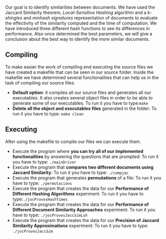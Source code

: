 

Our goal is to identify similarities between documents. We have used the Jaccard Similarity theorem,  *Local-Sensitive Hashing* algorithm
 and a *k-shingles* and *minhash signatures* representation of documents to evaluate the effectivity of the similarity computed and the time of computation. We have introduced three different hash functions to see its differences in performance.  Also once determined the best parameters, we will give a conclusion about the best way to identify the more similar documents. 

## Compiling

   To make easier the work of compiling end executing the source files we have created a makefile that can be seen in our source folder. Inside the makefile we have determined several functionalities that can help us in the task of compiling our source files:

- **Default option**: it compiles all our source files and generates all our executables. It also creates several object files in order to be able to generate some of our executables. 
  To run it you have to type:``` make ```
- **Delete all the object and executables files** generated in the folder:
  To run it you have to type: ```make clean```

## Executing

After using the makefile to compile our files we can execute them.

- Execute the program where **you can try all of our implemented functionalities** by answering the questions that are prompted:
  To run it you have to type: ```./mainDriver```
- Execute the program that **compares two different documents using Jaccard Similarity**:
  To run it you have to type: ```./compjac```
- Execute the program that generates **permutations** of a file:
  To run it you have to type: ```./permutacions```
- Execute the program that creates the data for our **Performance of Different Hashing Algorithms** experiment:
  To run it you have to type:```./jocProvesHashTimes```
- Execute the program that creates the data for our **Performance of Different Document Similarity Approaches** experiment:
  To run it you have to type: ```./jocProvesJaccSimLsh```
- Execute the program that creates the data for our **Precision of Jaccard Similarity Approximations** experiment:
  To run it you have to type: ```./jocProvesJaccSim```

